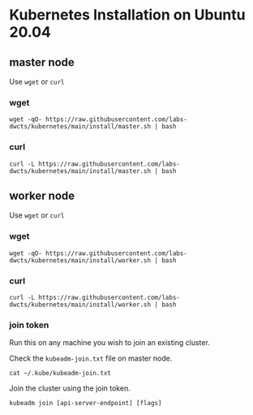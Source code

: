 # Kubernetes Installation on Ubuntu 20.04

## master node

Use `wget` or `curl`

### wget

```
wget -qO- https://raw.githubusercontent.com/labs-dwcts/kubernetes/main/install/master.sh | bash
```

### curl

```
curl -L https://raw.githubusercontent.com/labs-dwcts/kubernetes/main/install/master.sh | bash
```

## worker node

Use `wget` or `curl`

### wget

```
wget -qO- https://raw.githubusercontent.com/labs-dwcts/kubernetes/main/install/worker.sh | bash
```

### curl

```
curl -L https://raw.githubusercontent.com/labs-dwcts/kubernetes/main/install/worker.sh | bash
```

### join token

Run this on any machine you wish to join an existing cluster.

Check the `kubeadm-join.txt` file on master node.

```
cat ~/.kube/kubeadm-join.txt
```

Join the cluster using the join token.
```
kubeadm join [api-server-endpoint] [flags]
```